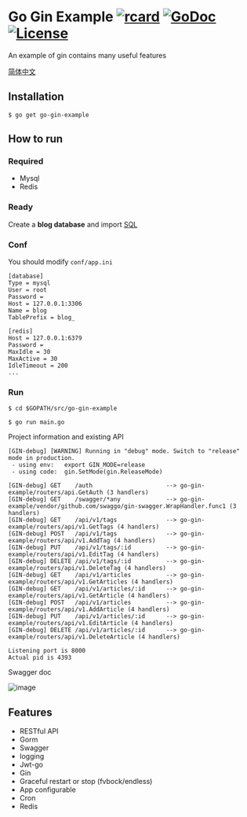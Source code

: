 # Go Gin Example [![rcard](https://goreportcard.com/badge/go-gin-example)](https://goreportcard.com/report/go-gin-example) [![GoDoc](http://img.shields.io/badge/go-documentation-blue.svg?style=flat-square)](https://godoc.org/go-gin-example) [![License](http://img.shields.io/badge/license-mit-blue.svg?style=flat-square)](https://raw.githubusercontent.com/EDDYCJY/go-gin-example/master/LICENSE)

An example of gin contains many useful features

[简体中文](https://go-gin-example/blob/master/README_ZH.md)

## Installation
```
$ go get go-gin-example
```

## How to run

### Required

- Mysql
- Redis

### Ready

Create a **blog database** and import [SQL](https://go-gin-example/blob/master/docs/sql/blog.sql)

### Conf

You should modify `conf/app.ini`

```
[database]
Type = mysql
User = root
Password =
Host = 127.0.0.1:3306
Name = blog
TablePrefix = blog_

[redis]
Host = 127.0.0.1:6379
Password =
MaxIdle = 30
MaxActive = 30
IdleTimeout = 200
...
```

### Run
```
$ cd $GOPATH/src/go-gin-example

$ go run main.go 
```

Project information and existing API

```
[GIN-debug] [WARNING] Running in "debug" mode. Switch to "release" mode in production.
 - using env:	export GIN_MODE=release
 - using code:	gin.SetMode(gin.ReleaseMode)

[GIN-debug] GET    /auth                     --> go-gin-example/routers/api.GetAuth (3 handlers)
[GIN-debug] GET    /swagger/*any             --> go-gin-example/vendor/github.com/swaggo/gin-swagger.WrapHandler.func1 (3 handlers)
[GIN-debug] GET    /api/v1/tags              --> go-gin-example/routers/api/v1.GetTags (4 handlers)
[GIN-debug] POST   /api/v1/tags              --> go-gin-example/routers/api/v1.AddTag (4 handlers)
[GIN-debug] PUT    /api/v1/tags/:id          --> go-gin-example/routers/api/v1.EditTag (4 handlers)
[GIN-debug] DELETE /api/v1/tags/:id          --> go-gin-example/routers/api/v1.DeleteTag (4 handlers)
[GIN-debug] GET    /api/v1/articles          --> go-gin-example/routers/api/v1.GetArticles (4 handlers)
[GIN-debug] GET    /api/v1/articles/:id      --> go-gin-example/routers/api/v1.GetArticle (4 handlers)
[GIN-debug] POST   /api/v1/articles          --> go-gin-example/routers/api/v1.AddArticle (4 handlers)
[GIN-debug] PUT    /api/v1/articles/:id      --> go-gin-example/routers/api/v1.EditArticle (4 handlers)
[GIN-debug] DELETE /api/v1/articles/:id      --> go-gin-example/routers/api/v1.DeleteArticle (4 handlers)

Listening port is 8000
Actual pid is 4393
```
Swagger doc

![image](https://i.imgur.com/bVRLTP4.jpg)

## Features

- RESTful API
- Gorm
- Swagger
- logging
- Jwt-go
- Gin
- Graceful restart or stop (fvbock/endless)
- App configurable
- Cron
- Redis
